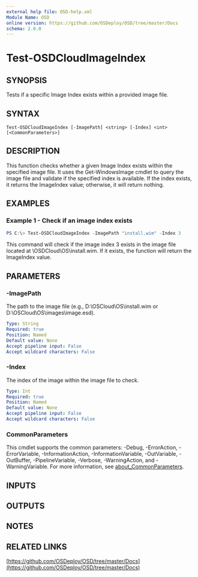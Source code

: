 ```yaml
---
external help file: OSD-help.xml
Module Name: OSD
online version: https://github.com/OSDeploy/OSD/tree/master/Docs
schema: 2.0.0
---
```


# Test-OSDCloudImageIndex

## SYNOPSIS
Tests if a specific Image Index exists within a provided image file.

## SYNTAX

```
Test-OSDCloudImageIndex [-ImagePath] <string> [-Index] <int> [<CommonParameters>]
```

## DESCRIPTION
This function checks whether a given Image Index exists within the specified image file. It uses the Get-WindowsImage cmdlet to query the image file and validate if the specified index is available. If the index exists, it returns the ImageIndex value; otherwise, it will return nothing.

## EXAMPLES

### Example 1 - Check if an image index exists
```powershell
PS C:\> Test-OSDCloudImageIndex -ImagePath "install.wim" -Index 3
```
This command will check if the image index 3 exists in the image file located at <drived>\OSDCloud\OS\install.wim. If it exists, the function will return the ImageIndex value.

## PARAMETERS

### -ImagePath
The path to the image file (e.g., D:\OSCloud\OS\install.wim or D:\OSCloud\OS\images\image.esd).

```yaml
Type: String
Required: true
Position: Named
Default value: None
Accept pipeline input: False
Accept wildcard characters: False
```
### -Index
The index of the image within the image file to check.
```yaml
Type: Int
Required: true
Position: Named
Default value: None
Accept pipeline input: False
Accept wildcard characters: False
```
### CommonParameters
This cmdlet supports the common parameters: -Debug, -ErrorAction, -ErrorVariable, -InformationAction, -InformationVariable, -OutVariable, -OutBuffer, -PipelineVariable, -Verbose, -WarningAction, and -WarningVariable. For more information, see [about_CommonParameters](http://go.microsoft.com/fwlink/?LinkID=113216).
## INPUTS
## OUTPUTS
## NOTES
## RELATED LINKS
[https://github.com/OSDeploy/OSD/tree/master/Docs](https://github.com/OSDeploy/OSD/tree/master/Docs)
